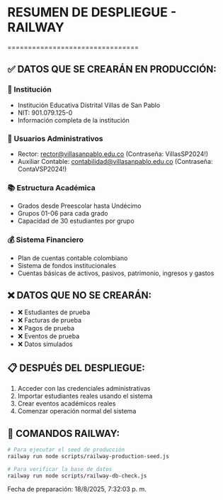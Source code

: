# RESUMEN DE DESPLIEGUE - RAILWAY
================================

## ✅ DATOS QUE SE CREARÁN EN PRODUCCIÓN:

### 🏫 Institución
- Institución Educativa Distrital Villas de San Pablo
- NIT: 901.079.125-0
- Información completa de la institución

### 👥 Usuarios Administrativos
- Rector: rector@villasanpablo.edu.co (Contraseña: VillasSP2024!)
- Auxiliar Contable: contabilidad@villasanpablo.edu.co (Contraseña: ContaVSP2024!)

### 📚 Estructura Académica
- Grados desde Preescolar hasta Undécimo
- Grupos 01-06 para cada grado
- Capacidad de 30 estudiantes por grupo

### 💰 Sistema Financiero
- Plan de cuentas contable colombiano
- Sistema de fondos institucionales
- Cuentas básicas de activos, pasivos, patrimonio, ingresos y gastos

## ❌ DATOS QUE NO SE CREARÁN:

- ❌ Estudiantes de prueba
- ❌ Facturas de prueba  
- ❌ Pagos de prueba
- ❌ Eventos de prueba
- ❌ Datos simulados

## 📋 DESPUÉS DEL DESPLIEGUE:

1. Acceder con las credenciales administrativas
2. Importar estudiantes reales usando el sistema
3. Crear eventos académicos reales
4. Comenzar operación normal del sistema

## 🔧 COMANDOS RAILWAY:

```bash
# Para ejecutar el seed de producción
railway run node scripts/railway-production-seed.js

# Para verificar la base de datos
railway run node scripts/railway-db-check.js
```

Fecha de preparación: 18/8/2025, 7:32:03 p. m.
